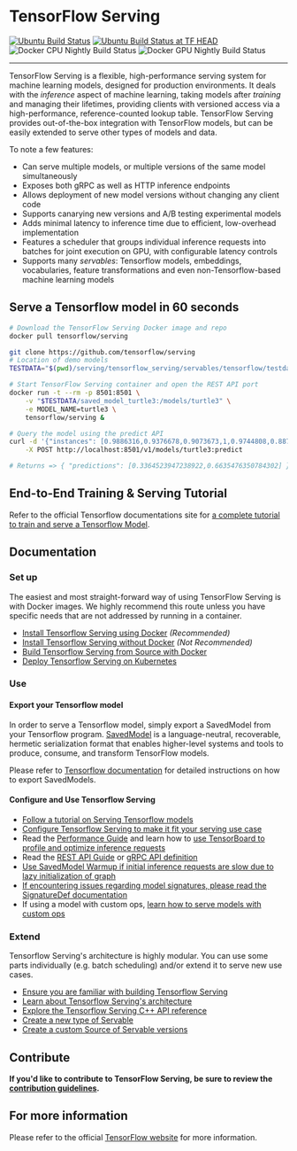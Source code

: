 # TensorFlow Serving

[![Ubuntu Build Status](https://storage.googleapis.com/tensorflow-serving-kokoro-build-badges/ubuntu.svg)](https://storage.googleapis.com/tensorflow-serving-kokoro-build-badges/ubuntu.html)
[![Ubuntu Build Status at TF HEAD](https://storage.googleapis.com/tensorflow-serving-kokoro-build-badges/ubuntu-tf-head.svg)](https://storage.googleapis.com/tensorflow-serving-kokoro-build-badges/ubuntu-tf-head.html)
![Docker CPU Nightly Build Status](https://storage.googleapis.com/tensorflow-serving-kokoro-build-badges/docker-cpu-nightly.svg)
![Docker GPU Nightly Build Status](https://storage.googleapis.com/tensorflow-serving-kokoro-build-badges/docker-gpu-nightly.svg)

----
TensorFlow Serving is a flexible, high-performance serving system for
machine learning models, designed for production environments. It deals with
the *inference* aspect of machine learning, taking models after *training* and
managing their lifetimes, providing clients with versioned access via
a high-performance, reference-counted lookup table.
TensorFlow Serving provides out-of-the-box integration with TensorFlow models,
but can be easily extended to serve other types of models and data.

To note a few features:

-   Can serve multiple models, or multiple versions of the same model
    simultaneously
-   Exposes both gRPC as well as HTTP inference endpoints
-   Allows deployment of new model versions without changing any client code
-   Supports canarying new versions and A/B testing experimental models
-   Adds minimal latency to inference time due to efficient, low-overhead
    implementation
-   Features a scheduler that groups individual inference requests into batches
    for joint execution on GPU, with configurable latency controls
-   Supports many *servables*: Tensorflow models, embeddings, vocabularies,
    feature transformations and even non-Tensorflow-based machine learning
    models

## Serve a Tensorflow model in 60 seconds
```bash
# Download the TensorFlow Serving Docker image and repo
docker pull tensorflow/serving

git clone https://github.com/tensorflow/serving
# Location of demo models
TESTDATA="$(pwd)/serving/tensorflow_serving/servables/tensorflow/testdata"

# Start TensorFlow Serving container and open the REST API port
docker run -t --rm -p 8501:8501 \
    -v "$TESTDATA/saved_model_turtle3:/models/turtle3" \
    -e MODEL_NAME=turtle3 \
    tensorflow/serving &

# Query the model using the predict API
curl -d '{"instances": [0.9886316,0.9376678,0.9073673,1,0.9744808,0.8876629,0.9255857,0.922936,0.8919353,0.9329572,0.9157184,0.8919353,0.9150993,0.8998816,0.8841003,0.908493,0.9043286,0.8302168,0.8789388,0.8744934,0.8035839,0.925446,0.8449121,0.8070306,0.9423656,0.9183222,0.8552668,0.9036983,0.887709,0.8668583,0.9048287,0.9003055,0.865847,0.9194415,0.8740678,0.837139,0.9180428,0.899599,0.8707513,0.9053923,0.8963125,0.8013325,0.8473968,0.8161358,0.7889726,0.8561385,0.8224531,0.779869,0.9467762,0.7966362,0.7186664,0.9114476,0.9060623,0.822523,0.8538125,0.8406636,0.7870039,0.8169106,0.8070306,0.7665517,0.841397,0.806132,0.7658135,0.8278527,0.7781956,0.7252822,0.8449121,0.7951581,0.6206492,0.6611821,0.6212351,0.5748088,0.5884674,0.5816929,0.5541534,0.5695013,0.5547805,0.539131,0.5766378,0.5644875,0.5400693,0.569225,0.554536,0.5099292,0.5369384,0.5271934,0.4864001,0.4979345,0.4872686,0.4827819,0.5088544,0.4966723,0.4749992,0.4941272,0.4890626,0.4765138,0.4899501,0.4851141,0.4732257,0.4959499,0.4818912,0.4593592,0.5054504,0.4928619,0.4872321,0.5067586,0.5024688,0.4741212,0.5179596,0.5004191,0.4946512,0.5212333,0.5118598,0.4865065,0.5111454,0.4993935,0.4910536,0.5134315,0.5098578,0.4788857,0.53597,0.4998539,0.4865065,0.5439654,0.5351428,0.5011383,0.5249611,0.5032086,0.4930429,0.5249945,0.5199346,0.4684088,0.4823834,0.4699647,0.4392086,0.4917601,0.4815451,0.4655082,0.479324,0.4679309,0.4649017,0.5029721,0.4728415,0.4451719,0.508675,0.4982409,0.474561,0.4922046,0.4820912,0.4686279,0.4989792,0.4900279,0.4577953,0.4898025,0.4774759,0.4445384,0.4914886,0.457273,0.427406,0.5088544,0.4861604,0.4644238,0.5177817,0.5013241,0.4564791,0.5764092,0.5111977,0.4932064,0.5832536,0.5679819,0.5601007,0.5953658,0.5787494,0.5063824,0.5323548,0.5092131,0.5076017,0.5280079,0.5217477,0.4870495,0.5346316,0.5118058,0.4977185,0.543913,0.5268393,0.5063459,0.5559824,0.5397882,0.5018576,0.5601531,0.5504732,0.5247119,0.549862,0.5330265,0.4386291,0.5420015,0.517026,0.5022179,0.5442099,0.5411013,0.5203792,0.5521482,0.5388913,0.4993395,0.6253138,0.5040501,0.4699123,0.6318438,0.6129141,0.5725369,0.6090752,0.5914347,0.5580511,0.5962152,0.5935622,0.5700363,0.5985919,0.5872036,0.5257407,0.5863844,0.5737085,0.5536501,0.6073558,0.5654226,0.5654226,0.610104,0.5946339,0.5376084,0.5773888,0.5751184,0.5268393,0.6712812,0.5491745,0.4819642,0.6948214,0.6670485,0.5306878,0.5803751,0.5358652,0.5272998,0.587699,0.5802386,0.5131998,0.5651447,0.5314547,0.5183168,0.5671341,0.5600325,0.4761677,0.495553,0.4928984,0.4212284,0.4569046,0.4256199,0.3989441,0.4477184,0.4362191,0.3826277,0.5090337,0.3999395,0.39571,0.5097498,0.4866145,0.4678579,0.5034754,0.4842187,0.4424538,0.5556505,0.4649747,0.4199249,0.6034533,0.5448068,0.5092131,0.6094134,0.5910093,0.5370448,0.6204984,0.5816818,0.5356715,0.610339,0.5736736,0.5143413,0.5584162,0.5247039,0.4950116,0.6045012,0.5110374,0.4783571,0.6196109,0.5946767,0.5029721,0.5282555,0.5111803,0.4169385,0.4485155,0.4191883,0.3644522,0.4805067,0.3700471,0.299471,0.5547631,0.4022495,0.279249,0.6131158,0.551067,0.5381339,0.6340046,0.5949228,0.5799973,0.6373228,0.6264489,0.4598021,0.5300242,0.4824135,0.4383814,0.4773727,0.4581605,0.4091828,0.4473644,0.429435,0.3626153,0.4906741,0.4358079,0.4052629,0.4551932,0.4511684,0.4087272,0.4673435,0.4213411,0.3838835,0.5342442,0.3849092,0.3427553,0.4392086,0.4129996,0.1958351,0.2114481,0.2056595,0.1851502,0.2114481,0.2114275,0.1759036,0.1942792,0.1942792,0.1450285,0.1947333,0.1594444,0.1397845,0.1760354,0.152762,0.1330909,0.2106352,0.1506774,0.04602221,0.0746159,0.06739682,0.0001,0.02623522,0.0001,0.0001]}' \
    -X POST http://localhost:8501/v1/models/turtle3:predict

# Returns => { "predictions": [0.3364523947238922,0.6635476350784302] }
```

## End-to-End Training & Serving Tutorial

Refer to the official Tensorflow documentations site for [a complete tutorial to train and serve a Tensorflow Model](https://www.tensorflow.org/tfx/tutorials/serving/rest_simple).


## Documentation

### Set up

The easiest and most straight-forward way of using TensorFlow Serving is with
Docker images. We highly recommend this route unless you have specific needs
that are not addressed by running in a container.

*   [Install Tensorflow Serving using Docker](tensorflow_serving/g3doc/docker.md)
    *(Recommended)*
*   [Install Tensorflow Serving without Docker](tensorflow_serving/g3doc/setup.md)
    *(Not Recommended)*
*   [Build Tensorflow Serving from Source with Docker](tensorflow_serving/g3doc/building_with_docker.md)
*   [Deploy Tensorflow Serving on Kubernetes](tensorflow_serving/g3doc/serving_kubernetes.md)

### Use

#### Export your Tensorflow model

In order to serve a Tensorflow model, simply export a SavedModel from your
Tensorflow program.
[SavedModel](https://github.com/tensorflow/tensorflow/blob/master/tensorflow/python/saved_model/README.md)
is a language-neutral, recoverable, hermetic serialization format that enables
higher-level systems and tools to produce, consume, and transform TensorFlow
models.

Please refer to [Tensorflow documentation](https://www.tensorflow.org/guide/saved_model#save_and_restore_models)
for detailed instructions on how to export SavedModels.

#### Configure and Use Tensorflow Serving

* [Follow a tutorial on Serving Tensorflow models](tensorflow_serving/g3doc/serving_basic.md)
* [Configure Tensorflow Serving to make it fit your serving use case](tensorflow_serving/g3doc/serving_config.md)
* Read the [Performance Guide](tensorflow_serving/g3doc/performance.md)
and learn how to [use TensorBoard to profile and optimize inference requests](tensorflow_serving/g3doc/tensorboard.md)
* Read the [REST API Guide](tensorflow_serving/g3doc/api_rest.md)
or [gRPC API definition](https://github.com/tensorflow/serving/tree/master/tensorflow_serving/apis)
* [Use SavedModel Warmup if initial inference requests are slow due to lazy initialization of graph](tensorflow_serving/g3doc/saved_model_warmup.md)
* [If encountering issues regarding model signatures, please read the SignatureDef documentation](tensorflow_serving/g3doc/signature_defs.md)
* If using a model with custom ops, [learn how to serve models with custom ops](tensorflow_serving/g3doc/custom_op.md)

### Extend

Tensorflow Serving's architecture is highly modular. You can use some parts
individually (e.g. batch scheduling) and/or extend it to serve new use cases.

* [Ensure you are familiar with building Tensorflow Serving](tensorflow_serving/g3doc/building_with_docker.md)
* [Learn about Tensorflow Serving's architecture](tensorflow_serving/g3doc/architecture.md)
* [Explore the Tensorflow Serving C++ API reference](https://www.tensorflow.org/tfx/serving/api_docs/cc/)
* [Create a new type of Servable](tensorflow_serving/g3doc/custom_servable.md)
* [Create a custom Source of Servable versions](tensorflow_serving/g3doc/custom_source.md)

## Contribute


**If you'd like to contribute to TensorFlow Serving, be sure to review the
[contribution guidelines](CONTRIBUTING.md).**


## For more information

Please refer to the official [TensorFlow website](http://tensorflow.org) for
more information.
